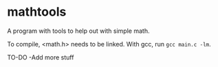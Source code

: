 # mathtools
A program with tools to help out with simple math.

To compile, <math.h> needs to be linked. With gcc, run `gcc main.c -lm`.

TO-DO
-Add more stuff
